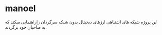 # manoel
این پروژه شبکه های اشتباهی ارزهای دیجیتال بدون شبکه سرگردان راراهنمایی میکند که به صاحبان خود برگردند.
